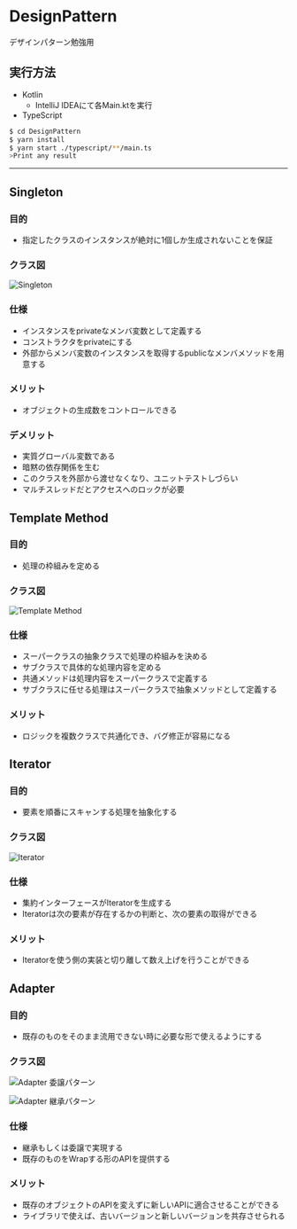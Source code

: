 # DesignPattern

デザインパターン勉強用

## 実行方法

- Kotlin
  - IntelliJ IDEAにて各Main.ktを実行
- TypeScript

```bash
$ cd DesignPattern
$ yarn install
$ yarn start ./typescript/**/main.ts
>Print any result
```

---

## Singleton

### 目的

- 指定したクラスのインスタンスが絶対に1個しか生成されないことを保証

### クラス図

![Singleton](https://user-images.githubusercontent.com/32229790/75941235-7490a100-5ed2-11ea-8452-02d061bc6806.png)

### 仕様

- インスタンスをprivateなメンバ変数として定義する
- コンストラクタをprivateにする
- 外部からメンバ変数のインスタンスを取得するpublicなメンバメソッドを用意する

### メリット

- オブジェクトの生成数をコントロールできる

### デメリット

- 実質グローバル変数である
- 暗黙の依存関係を生む
- このクラスを外部から渡せなくなり、ユニットテストしづらい
- マルチスレッドだとアクセスへのロックが必要

## Template Method

### 目的

- 処理の枠組みを定める

### クラス図

![Template Method](https://user-images.githubusercontent.com/32229790/75941317-a99cf380-5ed2-11ea-9048-eb9342a5472e.png)

### 仕様

- スーパークラスの抽象クラスで処理の枠組みを決める
- サブクラスで具体的な処理内容を定める
- 共通メソッドは処理内容をスーパークラスで定義する
- サブクラスに任せる処理はスーパークラスで抽象メソッドとして定義する

### メリット

- ロジックを複数クラスで共通化でき、バグ修正が容易になる

## Iterator

### 目的

- 要素を順番にスキャンする処理を抽象化する

### クラス図

![Iterator](https://user-images.githubusercontent.com/32229790/75942601-34332200-5ed6-11ea-84a1-a969c5105575.png)

### 仕様

- 集約インターフェースがIteratorを生成する
- Iteratorは次の要素が存在するかの判断と、次の要素の取得ができる

### メリット

- Iteratorを使う側の実装と切り離して数え上げを行うことができる

## Adapter

### 目的

- 既存のものをそのまま流用できない時に必要な形で使えるようにする

### クラス図

![Adapter 委譲パターン](https://user-images.githubusercontent.com/32229790/75974969-09b78800-5f1b-11ea-97b8-c8091846659c.png)

![Adapter 継承パターン](https://user-images.githubusercontent.com/32229790/75974985-0de3a580-5f1b-11ea-85a1-2d01a572dffc.png)

### 仕様

- 継承もしくは委譲で実現する
- 既存のものをWrapする形のAPIを提供する

### メリット

- 既存のオブジェクトのAPIを変えずに新しいAPIに適合させることができる
- ライブラリで使えば、古いバージョンと新しいバージョンを共存させられる
